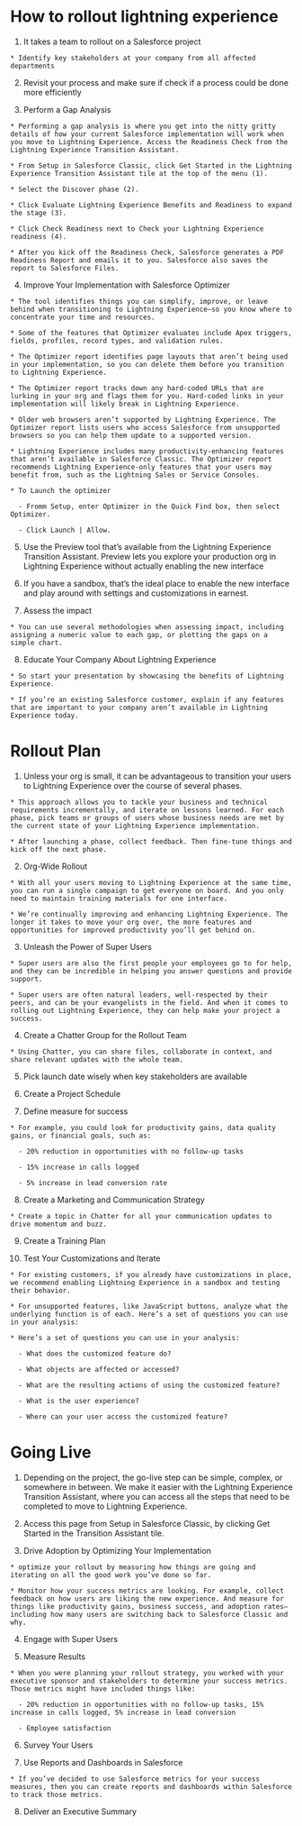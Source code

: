 # How to rollout lightning experience

  1. It takes a team to rollout on a Salesforce project

    * Identify key stakeholders at your company from all affected departments

  2. Revisit your process and make sure if check if a process could be done more efficiently

  3. Perform a Gap Analysis

    * Performing a gap analysis is where you get into the nitty gritty details of how your current Salesforce implementation will work when you move to Lightning Experience. Access the Readiness Check from the Lightning Experience Transition Assistant. 

    * From Setup in Salesforce Classic, click Get Started in the Lightning Experience Transition Assistant tile at the top of the menu (1).

    * Select the Discover phase (2).

    * Click Evaluate Lightning Experience Benefits and Readiness to expand the stage (3).

    * Click Check Readiness next to Check your Lightning Experience readiness (4).

    * After you kick off the Readiness Check, Salesforce generates a PDF Readiness Report and emails it to you. Salesforce also saves the report to Salesforce Files.

  4. Improve Your Implementation with Salesforce Optimizer

    * The tool identifies things you can simplify, improve, or leave behind when transitioning to Lightning Experience—so you know where to concentrate your time and resources.

    * Some of the features that Optimizer evaluates include Apex triggers, fields, profiles, record types, and validation rules. 

    * The Optimizer report identifies page layouts that aren’t being used in your implementation, so you can delete them before you transition to Lightning Experience.

    * The Optimizer report tracks down any hard-coded URLs that are lurking in your org and flags them for you. Hard-coded links in your implementation will likely break in Lightning Experience.

    * Older web browsers aren’t supported by Lightning Experience. The Optimizer report lists users who access Salesforce from unsupported browsers so you can help them update to a supported version.

    * Lightning Experience includes many productivity-enhancing features that aren’t available in Salesforce Classic. The Optimizer report recommends Lightning Experience-only features that your users may benefit from, such as the Lightning Sales or Service Consoles.

    * To Launch the optimizer

      - Fromm Setup, enter Optimizer in the Quick Find box, then select Optimizer.

      - Click Launch | Allow.

  5. Use the Preview tool that’s available from the Lightning Experience Transition Assistant. Preview lets you explore your production org in Lightning Experience without actually enabling the new interface

  6. If you have a sandbox, that’s the ideal place to enable the new interface and play around with settings and customizations in earnest.

  7. Assess the impact 

    * You can use several methodologies when assessing impact, including assigning a numeric value to each gap, or plotting the gaps on a simple chart.

  8. Educate Your Company About Lightning Experience

    * So start your presentation by showcasing the benefits of Lightning Experience.

    * If you’re an existing Salesforce customer, explain if any features that are important to your company aren’t available in Lightning Experience today.

# Rollout Plan

  1. Unless your org is small, it can be advantageous to transition your users to Lightning Experience over the course of several phases. 

    * This approach allows you to tackle your business and technical requirements incrementally, and iterate on lessons learned. For each phase, pick teams or groups of users whose business needs are met by the current state of your Lightning Experience implementation.

    * After launching a phase, collect feedback. Then fine-tune things and kick off the next phase.

  2. Org-Wide Rollout

    * With all your users moving to Lightning Experience at the same time, you can run a single campaign to get everyone on board. And you only need to maintain training materials for one interface.

    * We’re continually improving and enhancing Lightning Experience. The longer it takes to move your org over, the more features and opportunities for improved productivity you’ll get behind on.

  3. Unleash the Power of Super Users

    * Super users are also the first people your employees go to for help, and they can be incredible in helping you answer questions and provide support.

    * Super users are often natural leaders, well-respected by their peers, and can be your evangelists in the field. And when it comes to rolling out Lightning Experience, they can help make your project a success.

  4. Create a Chatter Group for the Rollout Team

    * Using Chatter, you can share files, collaborate in context, and share relevant updates with the whole team.

  5. Pick launch date wisely when key stakeholders are available

  6. Create a Project Schedule

  7. Define measure for success

    * For example, you could look for productivity gains, data quality gains, or financial goals, such as:

      - 20% reduction in opportunities with no follow-up tasks
      
      - 15% increase in calls logged

      - 5% increase in lead conversion rate

  8. Create a Marketing and Communication Strategy
 
    * Create a topic in Chatter for all your communication updates to drive momentum and buzz.

  9. Create a Training Plan

  10. Test Your Customizations and Iterate

    * For existing customers, if you already have customizations in place, we recommend enabling Lightning Experience in a sandbox and testing their behavior.

    * For unsupported features, like JavaScript buttons, analyze what the underlying function is of each. Here’s a set of questions you can use in your analysis:

    * Here’s a set of questions you can use in your analysis:

      - What does the customized feature do?

      - What objects are affected or accessed?

      - What are the resulting actions of using the customized feature?

      - What is the user experience?

      - Where can your user access the customized feature?

# Going Live

  1. Depending on the project, the go-live step can be simple, complex, or somewhere in between. We make it easier with the Lightning Experience Transition Assistant, where you can access all the steps that need to be completed to move to Lightning Experience.

  2. Access this page from Setup in Salesforce Classic, by clicking Get Started in the Transition Assistant tile.

  3. Drive Adoption by Optimizing Your Implementation

    * optimize your rollout by measuring how things are going and iterating on all the good work you’ve done so far.

    * Monitor how your success metrics are looking. For example, collect feedback on how users are liking the new experience. And measure for things like productivity gains, business success, and adoption rates—including how many users are switching back to Salesforce Classic and why.

  4. Engage with Super Users

  5. Measure Results

    * When you were planning your rollout strategy, you worked with your executive sponsor and stakeholders to determine your success metrics. Those metrics might have included things like:

      - 20% reduction in opportunities with no follow-up tasks, 15% increase in calls logged, 5% increase in lead conversion

      - Employee satisfaction

  6. Survey Your Users

  7. Use Reports and Dashboards in Salesforce

    * If you’ve decided to use Salesforce metrics for your success measures, then you can create reports and dashboards within Salesforce to track those metrics.

  8. Deliver an Executive Summary
